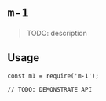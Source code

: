 # `m-1`

> TODO: description

## Usage

```
const m1 = require('m-1');

// TODO: DEMONSTRATE API
```
